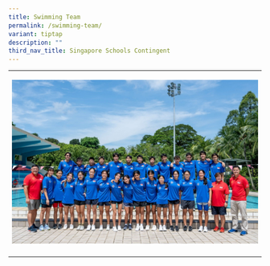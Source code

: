```yaml
---
title: Swimming Team
permalink: /swimming-team/
variant: tiptap
description: ""
third_nav_title: Singapore Schools Contingent
---
```

<table style="minWidth: 75px">
<colgroup>
<col>
<col>
<col>
</colgroup>
<tbody>
<tr>
<th rowspan="1" colspan="3">
<p></p>
<div class="isomer-image-wrapper">
<img style="width: 100%" height="auto" width="100%" alt="" src="/images/Swimming_Contingent.jpg">
</div>
</th>
</tr>
<tr>
<td rowspan="1" colspan="3">
<p></p>
</td>
</tr>
</tbody>
</table>
<p></p>